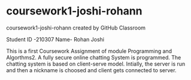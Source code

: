 # coursework1-joshi-rohann
coursework1-joshi-rohann created by GitHub Classroom

Student ID -210307
Name- Rohan Joshi


This is a first Coursework Assignment of module Programming and Algorthms2. A fully secure online chatting System is programmed. The chatting system is based on client-serve
model. Intially, the server is run and then a nickname is choosed and client gets connected to server.
